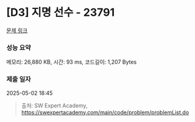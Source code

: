# [D3] 지명 선수 - 23791 

[문제 링크](https://swexpertacademy.com/main/code/problem/problemDetail.do?contestProbId=AZU2weVqkoPHBIRK) 

### 성능 요약

메모리: 26,880 KB, 시간: 93 ms, 코드길이: 1,207 Bytes

### 제출 일자

2025-05-02 18:45



> 출처: SW Expert Academy, https://swexpertacademy.com/main/code/problem/problemList.do